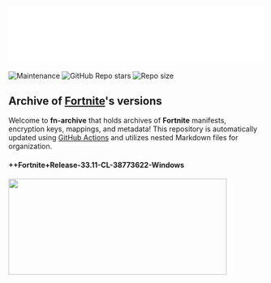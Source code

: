 ![](/.github/source/readme-content/name.svg)

![Maintenance](https://img.shields.io/maintenance/yes/2025?style=for-the-badge&logo=&color=blue)
![GitHub Repo stars](https://img.shields.io/github/stars/Tectors/fn-archive?style=for-the-badge&logo=&color=blue)
![Repo size](https://img.shields.io/github/repo-size/Tectors/fn-archive?label=total%20size&style=for-the-badge&logo=&color=blue&logoColor=blue)

## Archive of [Fortnite](https://www.epicgames.com/fortnite/en-US/home)'s versions

Welcome to **fn-archive** that holds archives of **Fortnite** manifests, encryption keys, mappings, and metadata! This repository is automatically updated using [GitHub Actions](https://docs.github.com/en/actions) and utilizes nested Markdown files for organization.

#### ++Fortnite+Release-33.11-CL-38773622-Windows
<a href="https://github.com/Tectors/fn-archive/blob/master/builds/33.11.md">
  <img width="430" height="189" src="https://github.com/Tectors/fn-archive/blob/master/.github/source/dependents/gen.33.11.svg">
</a>
